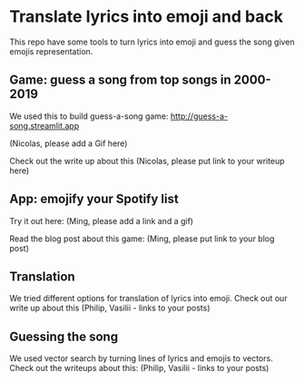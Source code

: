 # Translate lyrics into emoji and back

This repo have some tools to turn lyrics into emoji and guess the song given emojis representation.

## Game: guess a song from top songs in 2000-2019

We used this to build guess-a-song game: http://guess-a-song.streamlit.app

(Nicolas, please add a Gif here)

Check out the write up about this (Nicolas, please put link to your writeup here)

## App: emojify your Spotify list

Try it out here: (Ming, please add a link and a gif)

Read the blog post about this game: (Ming, please put link to your blog post)

## Translation

We tried different options for translation of lyrics into emoji. Check out our write up about this (Philip, Vasilii - links to your posts)

## Guessing the song

We used vector search by turning lines of lyrics and emojis to vectors. Check out the writeups about this: (Philip, Vasilii - links to your posts)
